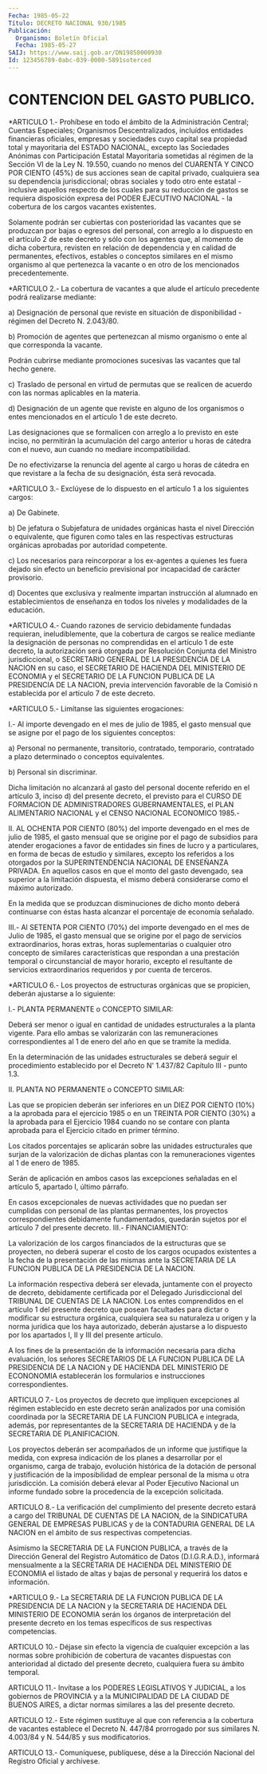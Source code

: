 ```yaml
---
Fecha: 1985-05-22
Título: DECRETO NACIONAL 930/1985
Publicación:
  Organismo: Boletín Oficial
  Fecha: 1985-05-27
SAIJ: https://www.saij.gob.ar/DN19850000930
Id: 123456789-0abc-039-0000-5891soterced
---
```

# CONTENCION DEL GASTO PUBLICO.

<a id="1"></a>
*ARTICULO  1.-  Prohíbese  en  todo  el ámbito de la Administración Central;    Cuentas    Especiales;  Organismos    Descentralizados, incluídos entidades financieras  oficiales,  empresas  y sociedades cuyo    capital  sea  propiedad  total  y  mayoritaria  del  ESTADO NACIONAL,    excepto  las  Sociedades  Anónimas  con  Participación Estatal Mayoritaria  sometidas  al  régimen  de la Sección VI de la Ley  N. 19.550, cuando  no  menos del CUARENTA Y CINCO  POR  CIENTO (45%) de sus acciones sean de  capital  privado,  cualquiera sea su dependencia  jurisdiccional;  obras  sociales  y  todo  otro   ente estatal  -  inclusive  aquellos  respecto  de  los  cuales  para su reducción  de  gastos  se  requiera  disposición  expresa del PODER EJECUTIVO    NACIONAL   -  la  cobertura  de  los  cargos  vacantes existentes.

Solamente podrán ser cubiertas  con  posterioridad las vacantes que se produzcan por bajas o egresos del personal,  con  arreglo  a  lo dispuesto  en  el artículo 2 de este decreto y sólo con los agentes que,  al momento  de  dicha  cobertura,  revisten  en  relación  de dependencia  y  en  calidad  de  permanentes, efectivos, estables o conceptos  similares en el mismo organismo  al  que  pertenezca  la vacante o en otro de los mencionados precedentemente.

<a id="2"></a>
*ARTICULO  2.-  La  cobertura  de  vacantes a que alude el artículo precedente podrá realizarse mediante:

a) Designación de personal que reviste en situación de disponibilidad - régimen del Decreto N. 2.043/80.

b) Promoción de agentes que pertenezcan  al  mismo organismo o ente al que corresponda la vacante.

Podrán  cubrirse mediante promociones sucesivas  las  vacantes  que tal hecho genere.

c) Traslado  de  personal  en virtud de permutas que se realicen de acuerdo con las normas aplicables en la materia.

d)  Designación  de  un  agente   que  reviste  en  alguno  de  los organismos o entes mencionados en  el  artículo  1 de este decreto.

Las designaciones que se formalicen con arreglo a  lo  previsto  en este  inciso,  no  permitirán  la  acumulación del cargo anterior u horas de cátedra con el nuevo, aun cuando no mediare incompatibilidad.

De no efectivizarse la renuncia del  agente  al  cargo  u  horas de cátedra  en  que revistare a la fecha de su designación, ésta  será revocada.

<a id="3"></a>
*ARTICULO  3.-  Exclúyese  de  lo  dispuesto en el artículo 1 a los siguientes cargos:

a) De Gabinete.

b) De jefatura o Subjefatura de unidades  orgánicas  hasta el nivel Dirección o equivalente, que figuren como tales en las  respectivas estructuras  orgánicas  aprobadas  por  autoridad competente.

c) Los necesarios para reincorporar a los  ex-agentes a quienes les fuera  dejado sin efecto un beneficio previsional  por  incapacidad de carácter provisorio.

d) Docentes  que  exclusiva  y  realmente  impartan  instrucción al alumnado  en establecimientos de enseñanza en todos los  niveles  y modalidades de la educación.

<a id="4"></a>
*ARTICULO  4.-  Cuando  razones  de  servicio  debidamente fundadas requieran, ineludiblemente, que la cobertura de  cargos  se realice mediante la designación de personas no comprendidas en el  artículo 1  de  este  decreto,  la autorización será otorgada por Resolución Conjunta del Ministro jurisdiccional,  o  SECRETARIO  GENERAL DE LA PRESIDENCIA DE LA NACION en su caso, el SECRETARIO DE HACIENDA  DEL MINISTERIO  DE ECONOMIA y el SECRETARIO DE LA FUNCION PUBLICA DE LA PRESIDENCIA DE  LA  NACION,  previa  intervención  favorable  de la Comisió    n  establecida  por  el  artículo  7  de  este  decreto.

<a id="5"></a>
*ARTICULO    5.-    Limítanse   las  siguientes  erogaciones:

I.- Al importe devengado en el mes  de  julio  de  1985,  el  gasto mensual  que  se  asigne  por  el pago de los siguientes conceptos:

a)  Personal  no permanente, transitorio,  contratado,  temporario, contratado  a plazo  determinado  o  conceptos  equivalentes.

b) Personal sin discriminar.

Dicha  limitación  no  alcanzará  al  gasto  del  personal  docente referido  en  el  artículo  3,  inciso  d) del presente decreto, el previsto para el CURSO DE FORMACION DE ADMINISTRADORES GUBERNAMENTALES, el PLAN ALIMENTARIO NACIONAL  y  el CENSO NACIONAL ECONOMICO 1985.-

II. AL OCHENTA POR CIENTO (80%) del importe devengado  en el mes de julio  de  1985,  el  gasto  mensual que se origine por el pago  de subsidios para atender erogaciones  a  favor de entidades sin fines de  lucro  y  a  particulares,  en  forma  de becas  de  estudio  y similares, excepto los referidos a los otorgados por la SUPERINTENDENCIA NACIONAL DE ENSEÑANZA PRIVADA.  En  aquellos casos en  que el monto del gasto devengado, sea superior a la  limitación dispuesta,  el mismo deberá considerarse como el máximo autorizado.

En la medida  que  se produzcan disminuciones de dicho monto deberá continuarse con éstas  hasta  alcanzar  el  porcentaje  de economía señalado.

III.- Al SETENTA POR CIENTO (70%) del importe devengado en  el  mes de  Julio  de  1985, el gasto mensual que se origine por el pago de servicios extraordinarios,  horas  extras,  horas  suplementarias o cualquier otro concepto de similares características  que respondan a  una  prestación  temporal  o  circunstancial  de  mayor horario, excepto  el  resultante  de servicios extraordinarios requeridos  y por cuenta de terceros.

<a id="6"></a>
*ARTICULO  6.-  Los  proyectos  de  estructuras  orgánicas que  se propicien, deberán ajustarse a lo siguiente:

I.- PLANTA PERMANENTE o CONCEPTO SIMILAR:

Deberá  ser  menor  o igual en cantidad de unidades estructurales a la  planta  vigente.  Para   ello  ambas  se  valorizarán  con  las remuneraciones correspondientes  al  1  de  enero del año en que se tramite la medida.

En la determinación de las unidades estructurales  se deberá seguir el  procedimiento  establecido por el Decreto N' 1.437/82  Capítulo III - punto 1.3.

II. PLANTA NO PERMANENTE o CONCEPTO SIMILAR:

Las que se propicien  deberán  ser inferiores en un DIEZ POR CIENTO (10%) a la aprobada para el ejercicio  1985  o  en  un  TREINTA POR CIENTO  (30%)  a  la aprobada para el Ejercicio 1984 cuando  no  se contare con planta  aprobada  para  el  Ejercicio  citado en primer término.

Los citados porcentajes se aplicarán sobre las unidades estructurales que surjan de la valorización de dichas  plantas  con la remuneraciones vigentes al 1 de enero de 1985.

Serán  de aplicación en ambos casos las excepciones señaladas en el artículo 5, apartado I, último párrafo.

En casos  excepcionales  de  nuevas  actividades  que no puedan ser cumplidas  con personal de las plantas permanentes,  los  proyectos correspondientes  debidamente  fundamentados,  quedarán sujetos por el  artículo  7  del  presente decreto. III.- FINANCIAMIENTO:

La valorización de los  cargos financiados de la estructuras que se proyecten,  no deberá superar  el  costo  de  los  cargos  ocupados existentes a  la  fecha  de  la  presentación de las mismas ante la SECRETARIA DE LA FUNCION PUBLICA DE  LA  PRESIDENCIA  DE LA NACION.

La  información  respectiva deberá ser elevada, juntamente  con  el proyecto  de  decreto,  debidamente  certificada  por  el  Delegado Jurisdiccional  del  TRIBUNAL  DE  CUENTAS  DE LA NACION. Los entes comprendidos  en  el  artículo  1 del presente decreto  que  posean facultades  para  dictar  o  modificar    su  estructura  orgánica, cualquiera sea su naturaleza u origen y la  norma  jurídica que los haya  autorizado,  deberán  ajustarse  a  lo  dispuesto  por    los apartados I, II y III del presente artículo.

A  los  fines  de  la presentación de la información necesaria para dicha evaluación, los  señores SECRETARIOS DE LA FUNCION PUBLICA DE LA  PRESIDENCIA  DE LA NACION  y  DE  HACIENDA  DEL  MINISTERIO  DE ECONONOMIA establecerán los formularios e instrucciones correspondientes.

<a id="7"></a>
ARTICULO  7.- Los proyectos de decreto que impliquen excepciones al régimen establecido  en  este  decreto  serán  analizados  por  una comisión  coordinada  por  la  SECRETARIA  DE  LA FUNCION PUBLICA e integrada, además, por representantes de la SECRETARIA  DE HACIENDA y de la SECRETARIA DE PLANIFICACION.

Los  proyectos deberán ser acompañados de un informe que justifique la medida,  con  expresa indicación de los planes a desarrollar por el organismo, carga  de trabajo, evolución histórica de la dotación de  personal  y  justificación   de  la  imposibilidad  de  emplear personal  de  la  misma  u otra jurisdicción.  La  comisión  deberá elevar al Poder Ejecutivo  Nacional  un  informe  fundado  sobre la procedencia de la excepción solicitada.

<a id="8"></a>
ARTICULO  8.- La verificación del cumplimiento del presente decreto estará a cargo  del  TRIBUNAL  DE  CUENTAS  DE  LA  NACION,  de  la SINDICATURA  GENERAL  DE  EMPRESAS  PUBLICAS  y  de  la  CONTADURIA GENERAL  DE LA NACION en el ámbito de sus respectivas competencias.

Asimismo la  SECRETARIA  DE  LA  FUNCION  PUBLICA,  a  través de la Dirección  General del Registro Automático de Datos (D.I.G.R.A.D.), informará mensualmente  a  la SECRETARIA DE HACIENDA DEL MINISTERIO DE ECONOMIA el listado de altas  y  bajas  de  personal y requerirá los datos e información.

<a id="9"></a>
*ARTICULO 9.- La SECRETARIA DE LA FUNCION PUBLICA DE LA PRESIDENCIA    DE  LA  NACION  y  la  SECRETARIA  DE  HACIENDA  DEL MINISTERIO DE ECONOMIA  serán  los  órganos  de  interpretación del presente  decreto  en  los  temas  específicos  de  sus respectivas competencias.

<a id="10"></a>
ARTICULO  10.- Déjase sin efecto la vigencia de cualquier excepción a las normas  sobre prohibición de cobertura de vacantes dispuestas con anterioridad  al dictado del presente decreto, cualquiera fuera su ámbito temporal.

<a id="11"></a>
ARTICULO  11.-  Invítase  a  los PODERES LEGISLATIVOS Y JUDICIAL, a los gobiernos de PROVINCIA y a  la  MUNICIPALIDAD  DE  LA CIUDAD DE BUENOS  AIRES,  a  dictar  normas  similares  a  las  del  presente decreto.

<a id="12"></a>
ARTICULO  12.-  Este  régimen  sustituye al que con referencia a la cobertura de vacantes establece  el  Decreto  N.  447/84 prorrogado por  sus  similares  N.  4.003/84 y N. 544/85 y sus modificatorios.

<a id="13"></a>
ARTICULO    13.-  Comuníquese,  publíquese,  dése  a  la  Dirección Nacional del Registro Oficial y archívese.
